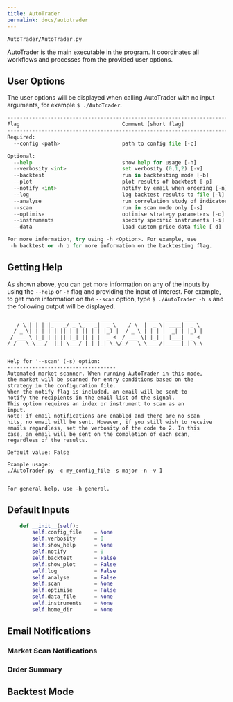 ```yaml
---
title: AutoTrader
permalink: docs/autotrader
---
```


`AutoTrader/AutoTrader.py`

AutoTrader is the main executable in the program. It coordinates all workflows and processes from the provided user options.


## User Options

The user options will be displayed when calling AutoTrader with no input arguments, for example `$ ./AutoTrader`.

```python
-----------------------------------------------------------------------------
Flag                                 Comment [short flag]
-----------------------------------------------------------------------------
Required:
  --config <path>                    path to config file [-c]

Optional:
  --help                             show help for usage [-h]
  --verbosity <int>                  set verbosity (0,1,2) [-v]
  --backtest                         run in backtesting mode [-b]
  --plot                             plot results of backtest [-p]
  --notify <int>                     notify by email when ordering [-n]
  --log                              log backtest results to file [-l]
  --analyse                          run correlation study of indicators [-a]
  --scan                             run in scan mode only [-s]
  --optimise                         optimise strategy parameters [-o]
  --instruments                      specify specific instruments [-i]
  --data                             load custom price data file [-d]

For more information, try using -h <Option>. For example, use 
 -h backtest or -h b for more information on the backtesting flag.
```


## Getting Help
As shown above, you can get more information on any of the inputs by using the `--help` or `-h` flag and providing the input
of interest. For example, to get more information on the `--scan` option, type `$ ./AutoTrader -h s` and the following output 
will be displayed.

```
    _   _   _ _____ ___ _____ ____      _    ____  _____ ____  
   / \ | | | |_   _/ _ \_   _|  _ \    / \  |  _ \| ____|  _ \ 
  / _ \| | | | | || | | || | | |_) |  / _ \ | | | |  _| | |_) |
 / ___ \ |_| | | || |_| || | |  _ <  / ___ \| |_| | |___|  _ < 
/_/   \_\___/  |_| \___/ |_| |_| \_\/_/   \_\____/|_____|_| \_\
                                                               

Help for '--scan' (-s) option:
-----------------------------------
Automated market scanner. When running AutoTrader in this mode,
the market will be scanned for entry conditions based on the
strategy in the configuration file.
When the notify flag is included, an email will be sent to
notify the recipients in the email list of the signal.
This option requires an index or instrument to scan as an
input.
Note: if email notifications are enabled and there are no scan
hits, no email will be sent. However, if you still wish to receive
emails regardless, set the verbosity of the code to 2. In this
case, an email will be sent on the completion of each scan,
regardless of the results.

Default value: False

Example usage:
./AutoTrader.py -c my_config_file -s major -n -v 1


For general help, use -h general.
```





## Default Inputs
```python
    def __init__(self):
        self.config_file    = None
        self.verbosity      = 0
        self.show_help      = None
        self.notify         = 0
        self.backtest       = False
        self.show_plot      = False
        self.log            = False
        self.analyse        = False
        self.scan           = None
        self.optimise       = False
        self.data_file      = None
        self.instruments    = None
        self.home_dir       = None
```





## Email Notifications

### Market Scan Notifications


### Order Summary



## Backtest Mode